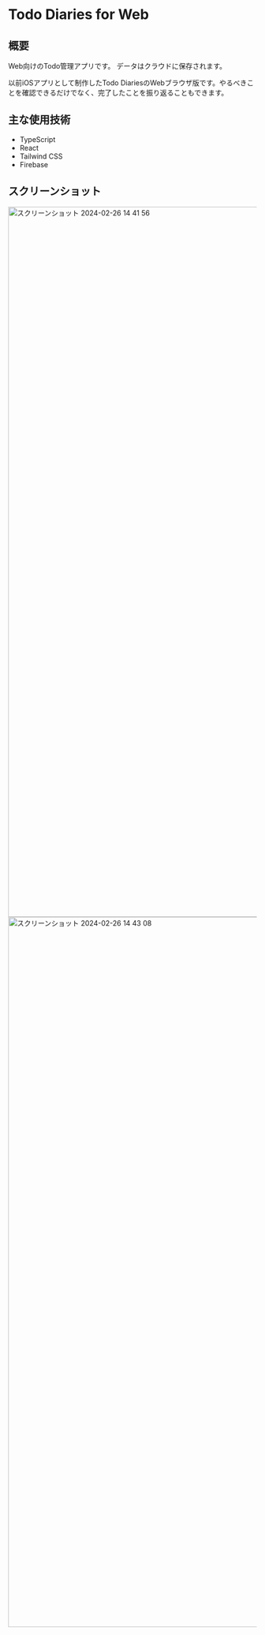 # Todo Diaries for Web
## 概要
Web向けのTodo管理アプリです。 データはクラウドに保存されます。

以前iOSアプリとして制作したTodo DiariesのWebブラウザ版です。やるべきことを確認できるだけでなく、完了したことを振り返ることもできます。

## 主な使用技術
- TypeScript
- React
- Tailwind CSS
- Firebase

## スクリーンショット
<img width="1440" alt="スクリーンショット 2024-02-26 14 41 56" src="https://github.com/FNYukii/TodoDiaries-Web/assets/65577595/a0a6ed0c-9b19-469d-81a9-2de80c5a29f5">
<img width="1440" alt="スクリーンショット 2024-02-26 14 43 08" src="https://github.com/FNYukii/TodoDiaries-Web/assets/65577595/7424a507-bf0d-4e1a-a52a-2389fed8ef92">
